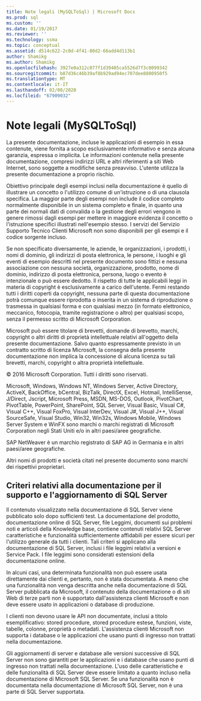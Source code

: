 ```yaml
---
title: Note legali (MySQLToSql) | Microsoft Docs
ms.prod: sql
ms.custom: ''
ms.date: 01/19/2017
ms.reviewer: ''
ms.technology: ssma
ms.topic: conceptual
ms.assetid: d514c622-2c0d-4f41-80d2-66add4d113b1
author: Shamikg
ms.author: Shamikg
ms.openlocfilehash: 3927e0a312c077f1d39405ca5526d7f3c0099342
ms.sourcegitcommit: b87d36c46b39af8b929ad94ec707dee8800950f5
ms.translationtype: MT
ms.contentlocale: it-IT
ms.lasthandoff: 02/08/2020
ms.locfileid: "67909032"
---
```

# <a name="legal-notice-mysqltosql"></a>Note legali (MySQLToSql)
La presente documentazione, incluse le applicazioni di esempio in essa contenute, viene fornita a scopo esclusivamente informativo e senza alcuna garanzia, espressa o implicita. Le informazioni contenute nella presente documentazione, compresi indirizzi URL e altri riferimenti a siti Web Internet, sono soggette a modifiche senza preavviso. L'utente utilizza la presente documentazione a proprio rischio.  
  
Obiettivo principale degli esempi inclusi nella documentazione è quello di illustrare un concetto o l'utilizzo comune di un'istruzione o di una clausola specifica. La maggior parte degli esempi non include il codice completo normalmente disponibile in un sistema completo e finale, in quanto una parte dei normali dati di convalida o la gestione degli errori vengono in genere rimossi dagli esempi per mettere in maggiore evidenza il concetto o l'istruzione specifici illustrati nell'esempio stesso. I servizi del Servizio Supporto Tecnico Clienti Microsoft non sono disponibili per gli esempi e il codice sorgente incluso.  
  
Se non specificato diversamente, le aziende, le organizzazioni, i prodotti, i nomi di dominio, gli indirizzi di posta elettronica, le persone, i luoghi e gli eventi di esempio descritti nel presente documento sono fittizi e nessuna associazione con nessuna società, organizzazione, prodotto, nome di dominio, indirizzo di posta elettronica, persona, luogo o evento è intenzionale o può essere dedotto. Il rispetto di tutte le applicabili leggi in materia di copyright è esclusivamente a carico dell'utente. Fermi restando tutti i diritti coperti da copyright, nessuna parte di questa documentazione potrà comunque essere riprodotta o inserita in un sistema di riproduzione o trasmessa in qualsiasi forma e con qualsiasi mezzo (in formato elettronico, meccanico, fotocopia, tramite registrazione o altro) per qualsiasi scopo, senza il permesso scritto di Microsoft Corporation.  
  
Microsoft può essere titolare di brevetti, domande di brevetto, marchi, copyright o altri diritti di proprietà intellettuale relativi all'oggetto della presente documentazione. Salvo quanto espressamente previsto in un contratto scritto di licenza Microsoft, la consegna della presente documentazione non implica la concessione di alcuna licenza su tali brevetti, marchi, copyright o altra proprietà intellettuale.  
  
© 2016 Microsoft Corporation. Tutti i diritti sono riservati.  
  
Microsoft, Windows, Windows NT, Windows Server, Active Directory, ActiveX, BackOffice, bCentral, BizTalk, DirectX, Excel, Hotmail, IntelliSense, J/Direct, Jscript, Microsoft Press, MSDN, MS-DOS, Outlook, PivotChart, PivotTable, PowerPoint, SharePoint, SQL Server, Visual Basic, Visual C#, Visual C++, Visual FoxPro, Visual InterDev, Visual J#, Visual J++, Visual SourceSafe, Visual Studio, Win32, Win32s, Windows Mobile, Windows Server System e WinFX sono marchi o marchi registrati di Microsoft Corporation negli Stati Uniti e/o in altri paesi/aree geografiche.  
  
SAP NetWeaver è un marchio registrato di SAP AG in Germania e in altri paesi/aree geografiche.  
  
Altri nomi di prodotti e società citati nel presente documento sono marchi dei rispettivi proprietari.  
  
## <a name="documentation-policy-for-sql-server-support-and-upgrade"></a>Criteri relativi alla documentazione per il supporto e l'aggiornamento di SQL Server  
Il contenuto visualizzato nella documentazione di SQL Server viene pubblicato solo dopo sufficienti test. La documentazione del prodotto, documentazione online di SQL Server, file Leggimi, documenti sui problemi noti e articoli della Knowledge base, contiene contenuti relativi SQL Server caratteristiche e funzionalità sufficientemente affidabili per essere sicuri per l'utilizzo generale da tutti i clienti. Tali criteri si applicano alla documentazione di SQL Server, inclusi i file leggimi relativi a versioni e Service Pack. I file leggimi sono considerati estensioni della documentazione online.  
  
In alcuni casi, una determinata funzionalità non può essere usata direttamente dai clienti e, pertanto, non è stata documentata. A meno che una funzionalità non venga descritta anche nella documentazione di SQL Server pubblicata da Microsoft, il contenuto della documentazione o di siti Web di terze parti non è supportato dall'assistenza clienti Microsoft e non deve essere usato in applicazioni o database di produzione.  
  
I clienti non devono usare le API non documentate, inclusi a titolo esemplificativo: stored procedure, stored procedure estese, funzioni, viste, tabelle, colonne, proprietà o metadati. L'assistenza clienti Microsoft non supporta i database o le applicazioni che usano punti di ingresso non trattati nella documentazione.  
  
Gli aggiornamenti di server e database alle versioni successive di SQL Server non sono garantiti per le applicazioni e i database che usano punti di ingresso non trattati nella documentazione. L'uso delle caratteristiche e delle funzionalità di SQL Server deve essere limitato a quanto incluso nella documentazione di Microsoft SQL Server. Se una funzionalità non è documentata nella documentazione di Microsoft SQL Server, non è una parte di SQL Server supportata.  
  
